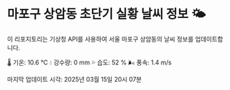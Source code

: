 
# 마포구 상암동 초단기 실황 날씨 정보 🌤️

이 리포지토리는 기상청 API를 사용하여 서울 마포구 상암동의 날씨 정보를 업데이트합니다. 

🌡️ 기온: 10.6 ℃
💧 강수량: 0 mm
💦 습도: 52 %
🌬️ 풍속: 1.4 m/s

마지막 업데이트 시각: 2025년 03월 15일 20시 07분    
